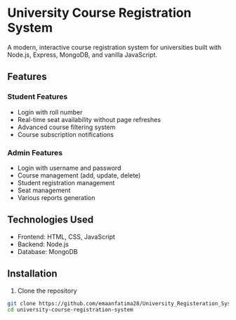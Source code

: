 # University Course Registration System

A modern, interactive course registration system for universities built with Node.js, Express, MongoDB, and vanilla JavaScript.

## Features

### Student Features
- Login with roll number
- Real-time seat availability without page refreshes
- Advanced course filtering system
- Course subscription notifications

### Admin Features
- Login with username and password
- Course management (add, update, delete)
- Student registration management
- Seat management
- Various reports generation

## Technologies Used
- Frontend: HTML, CSS, JavaScript
- Backend: Node.js 
- Database: MongoDB

## Installation

1. Clone the repository
```bash
git clone https://github.com/emaanfatima28/University_Registeration_System.git
cd university-course-registration-system
